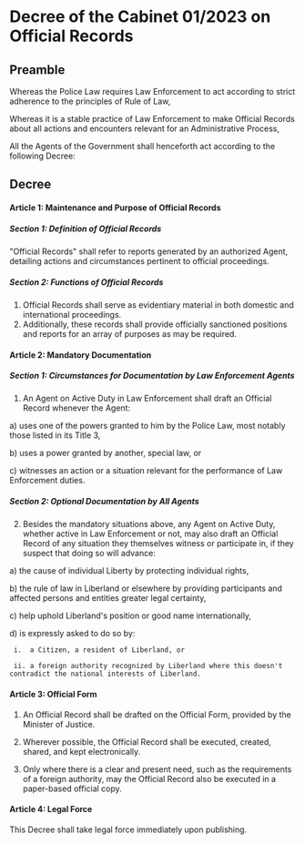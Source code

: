 # Decree of the Cabinet 01/2023 on Official Records

## Preamble

Whereas the Police Law requires Law Enforcement to act according to strict adherence to the principles of Rule of Law,

Whereas it is a stable practice of Law Enforcement to make Official Records about all actions and encounters relevant for an Administrative Process,

All the Agents of the Government shall henceforth act according to the following Decree:

## Decree

#### Article 1: Maintenance and Purpose of Official Records
##### Section 1: Definition of Official Records
"Official Records" shall refer to reports generated by an authorized Agent, detailing actions and circumstances pertinent to official proceedings.

##### Section 2: Functions of Official Records
1. Official Records shall serve as evidentiary material in both domestic and international proceedings.
2. Additionally, these records shall provide officially sanctioned positions and reports for an array of purposes as may be required.

#### Article 2: Mandatory Documentation

##### Section 1: Circumstances for Documentation by Law Enforcement Agents
1. An Agent on Active Duty in Law Enforcement shall draft an Official Record whenever the Agent:
  
  a) uses one of the powers granted to him by the Police Law, most notably those listed in its Title 3,
  
  b) uses a power granted by another, special law, or
  
  c) witnesses an action or a situation relevant for the performance of Law Enforcement duties.

##### Section 2: Optional Documentation by All Agents
2. Besides the mandatory situations above, any Agent on Active Duty, whether active in Law Enforcement or not, may also draft an Official Record of any situation they themselves witness or participate in, if they suspect that doing so will advance:
  
  a) the cause of individual Liberty by protecting individual rights,
  
  b) the rule of law in Liberland or elsewhere by providing participants and affected persons and entities greater legal certainty,
  
  c) help uphold Liberland's position or good name internationally,
  
  d) is expressly asked to do so by:
  
     i.  a Citizen, a resident of Liberland, or 
     
     ii. a foreign authority recognized by Liberland where this doesn't contradict the national interests of Liberland.

#### Article 3: Official Form

1. An Official Record shall be drafted on the Official Form, provided by the Minister of Justice.
  
2. Wherever possible, the Official Record shall be executed, created, shared, and kept electronically.
  
3. Only where there is a clear and present need, such as the requirements of a foreign authority, may the Official Record also be executed in a paper-based official copy.

#### Article 4: Legal Force
This Decree shall take legal force immediately upon publishing.
